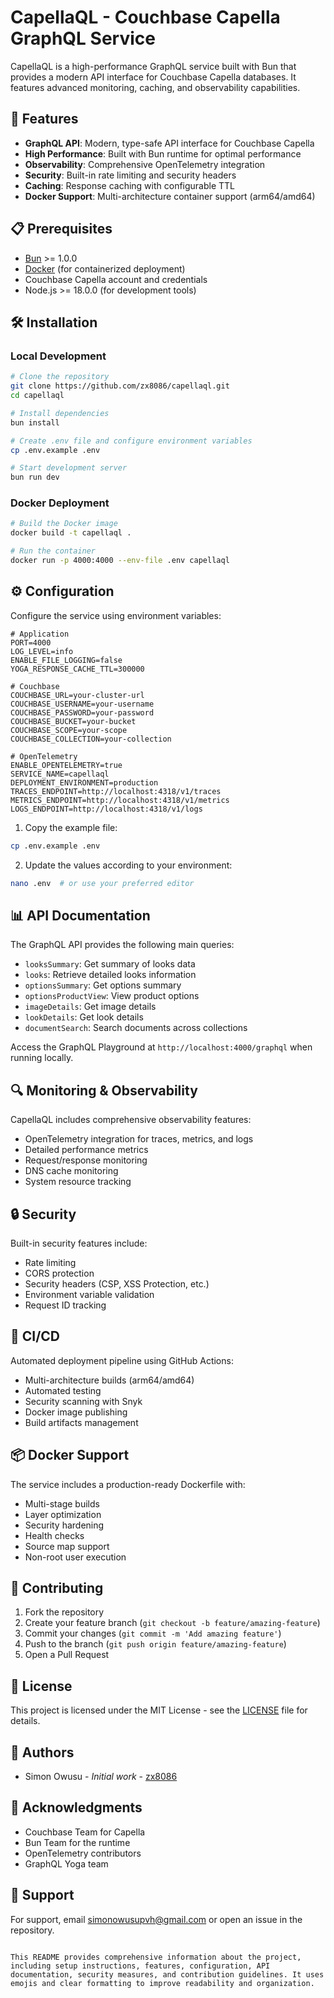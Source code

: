 # CapellaQL - Couchbase Capella GraphQL Service

CapellaQL is a high-performance GraphQL service built with Bun that provides a modern API interface for Couchbase Capella databases. It features advanced monitoring, caching, and observability capabilities.

## 🚀 Features

- **GraphQL API**: Modern, type-safe API interface for Couchbase Capella
- **High Performance**: Built with Bun runtime for optimal performance
- **Observability**: Comprehensive OpenTelemetry integration
- **Security**: Built-in rate limiting and security headers
- **Caching**: Response caching with configurable TTL
- **Docker Support**: Multi-architecture container support (arm64/amd64)

## 📋 Prerequisites

- [Bun](https://bun.sh) >= 1.0.0
- [Docker](https://www.docker.com/) (for containerized deployment)
- Couchbase Capella account and credentials
- Node.js >= 18.0.0 (for development tools)

## 🛠️ Installation

### Local Development

```bash
# Clone the repository
git clone https://github.com/zx8086/capellaql.git
cd capellaql

# Install dependencies
bun install

# Create .env file and configure environment variables
cp .env.example .env

# Start development server
bun run dev
```

### Docker Deployment

```bash
# Build the Docker image
docker build -t capellaql .

# Run the container
docker run -p 4000:4000 --env-file .env capellaql
```

## ⚙️ Configuration

Configure the service using environment variables:

```env
# Application
PORT=4000
LOG_LEVEL=info
ENABLE_FILE_LOGGING=false
YOGA_RESPONSE_CACHE_TTL=300000

# Couchbase
COUCHBASE_URL=your-cluster-url
COUCHBASE_USERNAME=your-username
COUCHBASE_PASSWORD=your-password
COUCHBASE_BUCKET=your-bucket
COUCHBASE_SCOPE=your-scope
COUCHBASE_COLLECTION=your-collection

# OpenTelemetry
ENABLE_OPENTELEMETRY=true
SERVICE_NAME=capellaql
DEPLOYMENT_ENVIRONMENT=production
TRACES_ENDPOINT=http://localhost:4318/v1/traces
METRICS_ENDPOINT=http://localhost:4318/v1/metrics
LOGS_ENDPOINT=http://localhost:4318/v1/logs
```

1. Copy the example file:
```bash
cp .env.example .env
```

2. Update the values according to your environment:
```bash
nano .env  # or use your preferred editor
```

## 📊 API Documentation

The GraphQL API provides the following main queries:

- `looksSummary`: Get summary of looks data
- `looks`: Retrieve detailed looks information
- `optionsSummary`: Get options summary
- `optionsProductView`: View product options
- `imageDetails`: Get image details
- `lookDetails`: Get look details
- `documentSearch`: Search documents across collections

Access the GraphQL Playground at `http://localhost:4000/graphql` when running locally.

## 🔍 Monitoring & Observability

CapellaQL includes comprehensive observability features:

- OpenTelemetry integration for traces, metrics, and logs
- Detailed performance metrics
- Request/response monitoring
- DNS cache monitoring
- System resource tracking

## 🔒 Security

Built-in security features include:

- Rate limiting
- CORS protection
- Security headers (CSP, XSS Protection, etc.)
- Environment variable validation
- Request ID tracking

## 🚀 CI/CD

Automated deployment pipeline using GitHub Actions:

- Multi-architecture builds (arm64/amd64)
- Automated testing
- Security scanning with Snyk
- Docker image publishing
- Build artifacts management

## 📦 Docker Support

The service includes a production-ready Dockerfile with:

- Multi-stage builds
- Layer optimization
- Security hardening
- Health checks
- Source map support
- Non-root user execution

## 🤝 Contributing

1. Fork the repository
2. Create your feature branch (`git checkout -b feature/amazing-feature`)
3. Commit your changes (`git commit -m 'Add amazing feature'`)
4. Push to the branch (`git push origin feature/amazing-feature`)
5. Open a Pull Request

## 📄 License

This project is licensed under the MIT License - see the [LICENSE](LICENSE) file for details.

## 👥 Authors

- Simon Owusu - *Initial work* - [zx8086](https://github.com/zx8086)

## 🙏 Acknowledgments

- Couchbase Team for Capella
- Bun Team for the runtime
- OpenTelemetry contributors
- GraphQL Yoga team

## 📧 Support

For support, email simonowusupvh@gmail.com or open an issue in the repository.
```

This README provides comprehensive information about the project, including setup instructions, features, configuration, API documentation, security measures, and contribution guidelines. It uses emojis and clear formatting to improve readability and organization.
